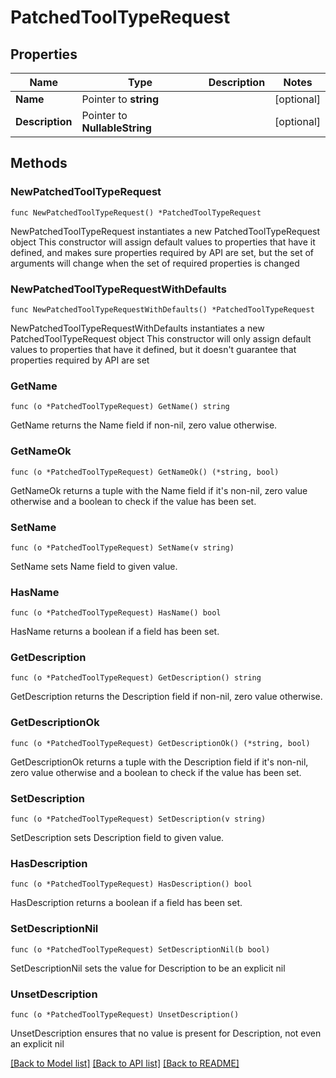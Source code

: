 # PatchedToolTypeRequest

## Properties

Name | Type | Description | Notes
------------ | ------------- | ------------- | -------------
**Name** | Pointer to **string** |  | [optional] 
**Description** | Pointer to **NullableString** |  | [optional] 

## Methods

### NewPatchedToolTypeRequest

`func NewPatchedToolTypeRequest() *PatchedToolTypeRequest`

NewPatchedToolTypeRequest instantiates a new PatchedToolTypeRequest object
This constructor will assign default values to properties that have it defined,
and makes sure properties required by API are set, but the set of arguments
will change when the set of required properties is changed

### NewPatchedToolTypeRequestWithDefaults

`func NewPatchedToolTypeRequestWithDefaults() *PatchedToolTypeRequest`

NewPatchedToolTypeRequestWithDefaults instantiates a new PatchedToolTypeRequest object
This constructor will only assign default values to properties that have it defined,
but it doesn't guarantee that properties required by API are set

### GetName

`func (o *PatchedToolTypeRequest) GetName() string`

GetName returns the Name field if non-nil, zero value otherwise.

### GetNameOk

`func (o *PatchedToolTypeRequest) GetNameOk() (*string, bool)`

GetNameOk returns a tuple with the Name field if it's non-nil, zero value otherwise
and a boolean to check if the value has been set.

### SetName

`func (o *PatchedToolTypeRequest) SetName(v string)`

SetName sets Name field to given value.

### HasName

`func (o *PatchedToolTypeRequest) HasName() bool`

HasName returns a boolean if a field has been set.

### GetDescription

`func (o *PatchedToolTypeRequest) GetDescription() string`

GetDescription returns the Description field if non-nil, zero value otherwise.

### GetDescriptionOk

`func (o *PatchedToolTypeRequest) GetDescriptionOk() (*string, bool)`

GetDescriptionOk returns a tuple with the Description field if it's non-nil, zero value otherwise
and a boolean to check if the value has been set.

### SetDescription

`func (o *PatchedToolTypeRequest) SetDescription(v string)`

SetDescription sets Description field to given value.

### HasDescription

`func (o *PatchedToolTypeRequest) HasDescription() bool`

HasDescription returns a boolean if a field has been set.

### SetDescriptionNil

`func (o *PatchedToolTypeRequest) SetDescriptionNil(b bool)`

 SetDescriptionNil sets the value for Description to be an explicit nil

### UnsetDescription
`func (o *PatchedToolTypeRequest) UnsetDescription()`

UnsetDescription ensures that no value is present for Description, not even an explicit nil

[[Back to Model list]](../README.md#documentation-for-models) [[Back to API list]](../README.md#documentation-for-api-endpoints) [[Back to README]](../README.md)


